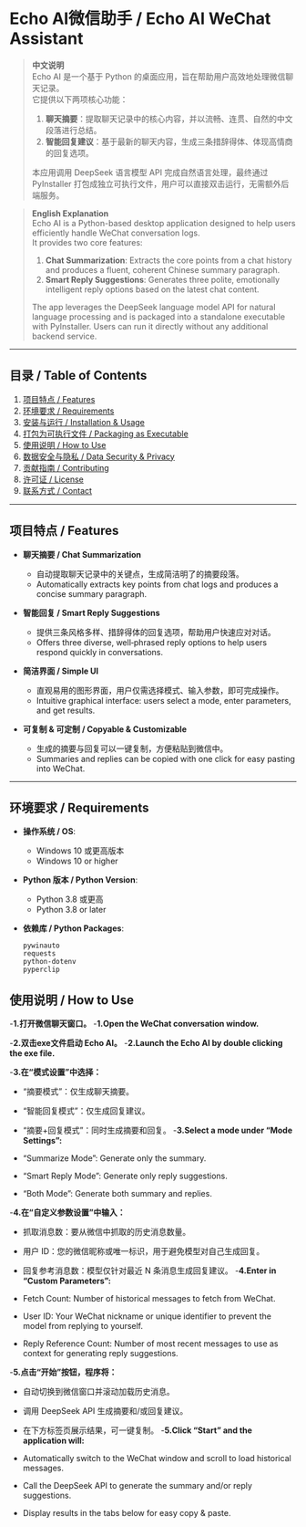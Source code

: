 # Echo AI微信助手 / Echo AI WeChat Assistant

> **中文说明**  
> Echo AI 是一个基于 Python 的桌面应用，旨在帮助用户高效地处理微信聊天记录。  
> 它提供以下两项核心功能：  
> 1. **聊天摘要**：提取聊天记录中的核心内容，并以流畅、连贯、自然的中文段落进行总结。  
> 2. **智能回复建议**：基于最新的聊天内容，生成三条措辞得体、体现高情商的回复选项。  
>  
> 本应用调用 DeepSeek 语言模型 API 完成自然语言处理，最终通过 PyInstaller 打包成独立可执行文件，用户可以直接双击运行，无需额外后端服务。  

> **English Explanation**  
> Echo AI is a Python-based desktop application designed to help users efficiently handle WeChat conversation logs.  
> It provides two core features:  
> 1. **Chat Summarization**: Extracts the core points from a chat history and produces a fluent, coherent Chinese summary paragraph.  
> 2. **Smart Reply Suggestions**: Generates three polite, emotionally intelligent reply options based on the latest chat content.  
>  
> The app leverages the DeepSeek language model API for natural language processing and is packaged into a standalone executable with PyInstaller. Users can run it directly without any additional backend service.

---

## 目录 / Table of Contents

1. [项目特点 / Features](#项目特点--features)  
2. [环境要求 / Requirements](#环境要求--requirements)  
3. [安装与运行 / Installation & Usage](#安装与运行--installation--usage)  
4. [打包为可执行文件 / Packaging as Executable](#打包为可执行文件--packaging-as-executable)  
5. [使用说明 / How to Use](#使用说明--how-to-use)  
6. [数据安全与隐私 / Data Security & Privacy](#数据安全与隐私--data-security--privacy)  
7. [贡献指南 / Contributing](#贡献指南--contributing)  
8. [许可证 / License](#许可证--license)  
9. [联系方式 / Contact](#联系方式--contact)  

---

## 项目特点 / Features

- **聊天摘要 / Chat Summarization**  
  - 自动提取聊天记录中的关键点，生成简洁明了的摘要段落。  
  - Automatically extracts key points from chat logs and produces a concise summary paragraph.

- **智能回复 / Smart Reply Suggestions**  
  - 提供三条风格多样、措辞得体的回复选项，帮助用户快速应对对话。  
  - Offers three diverse, well‐phrased reply options to help users respond quickly in conversations.

- **简洁界面 / Simple UI**  
  - 直观易用的图形界面，用户仅需选择模式、输入参数，即可完成操作。  
  - Intuitive graphical interface: users select a mode, enter parameters, and get results.

- **可复制 & 可定制 / Copyable & Customizable**  
  - 生成的摘要与回复可以一键复制，方便粘贴到微信中。  
  - Summaries and replies can be copied with one click for easy pasting into WeChat.

---

## 环境要求 / Requirements

- **操作系统 / OS**:  
  - Windows 10 或更高版本  
  - Windows 10 or higher

- **Python 版本 / Python Version**:  
  - Python 3.8 或更高  
  - Python 3.8 or later

- **依赖库 / Python Packages**:  
  ```text
  pywinauto
  requests
  python-dotenv
  pyperclip

##  使用说明 / How to Use
-**1.打开微信聊天窗口。**
-**1.Open the WeChat conversation window.**

-**2.双击exe文件启动 Echo AI。**
-**2.Launch the Echo AI by double clicking the exe file.**

-**3.在“模式设置”中选择：**

  - “摘要模式”：仅生成聊天摘要。

  - “智能回复模式”：仅生成回复建议。

  - “摘要+回复模式”：同时生成摘要和回复。
-**3.Select a mode under “Mode Settings”:**

  - “Summarize Mode”: Generate only the summary.

  - “Smart Reply Mode”: Generate only reply suggestions.

  - “Both Mode”: Generate both summary and replies.

-**4.在“自定义参数设置”中输入：**

  - 抓取消息数：要从微信中抓取的历史消息数量。

  - 用户 ID：您的微信昵称或唯一标识，用于避免模型对自己生成回复。

  - 回复参考消息数：模型仅针对最近 N 条消息生成回复建议。
-**4.Enter in “Custom Parameters”:**

  - Fetch Count: Number of historical messages to fetch from WeChat.

  - User ID: Your WeChat nickname or unique identifier to prevent the model from replying to yourself.

  - Reply Reference Count: Number of most recent messages to use as context for generating reply suggestions.

-**5.点击“开始”按钮，程序将：**

  - 自动切换到微信窗口并滚动加载历史消息。

  - 调用 DeepSeek API 生成摘要和/或回复建议。

  - 在下方标签页展示结果，可一键复制。
-**5.Click “Start” and the application will:**

  - Automatically switch to the WeChat window and scroll to load historical messages.

  - Call the DeepSeek API to generate the summary and/or reply suggestions.

  - Display results in the tabs below for easy copy & paste.
